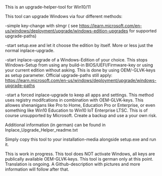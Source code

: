 This is an upgrade-helper-tool for Win10/11


This tool can upgrade Windows via four different methods:


-simple key-change with slmgr ( see https://learn.microsoft.com/en-us/windows/deployment/upgrade/windows-edition-upgrades for supported upgrade-paths)

-start setup.exe and let it choose the edition by itself. More or less just the normal inplace-upgrade.

-start inplace-upgrade of a Windows-Edition of your choice. This stops Windows-Setup from using any build-in BIOS/UEFI/Firmware-key or using your current edition without asking. This is done by using OEM/-GLVK-keys as setup parameter. Official upgrade-paths still apply: https://learn.microsoft.com/en-us/windows/deployment/upgrade/windows-upgrade-paths

-start a forced inplace-upgrade to keep all apps and settings. This method uses registry modifcations in combination with OEM-GLVK-keys. This allowes shenanigans like Pro to Home, Education Pro or Enterprise, or even something like Win10 Education to Win10 IoT Enterprise LTSC. This is of course unsupported by Microsoft. Create a backup and use a your own risk.




Additional information (in german) can be found in Inplace_Upgrade_Helper_readme.txt

Simply copy this tool to your installation-media alongside setup.exe and run it.

This is work in progress. This tool does NOT activate Windows, all keys are publically available OEM-GLVK-keys.
This tool is german only at this point.
Translation is ongoing. A Github-description with pictures and more information will follow after that.

